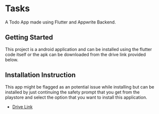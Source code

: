 # Tasks

A Todo App made using Flutter and Appwrite Backend.

## Getting Started

This project is a android application and can be installed using the flutter code itself or the apk can be downloaded from the drive link provided below.

## Installation Instruction

This app might be flagged as an potential issue while installing but can be installed by just continuing the safety prompt that you get from the playstore and select the option that you want to install this application.

- [Drive Link](https://drive.google.com/file/d/1g43XUvIfQOkO9rHacnLCnxIBbHpkMfH4/view?usp=sharing)